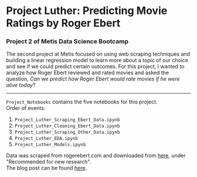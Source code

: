# Project Luther: Predicting Movie Ratings by Roger Ebert
### Project 2 of Metis Data Science Bootcamp  

The second project at Metis focused on using web scraping techniques and building a linear regression model to learn more about a topic of our choice and see if we could predict certain outcomes. For this project, I wanted to analyze how Roger Ebert reviewed and rated movies and asked the question, *Can* *we* *predict* *how* *Roger* *Ebert* *would* *rate* *movies* *if* *he* *were* *alive* *today*?  

---  

`Project_Notebooks` contains the five notebooks for this project.  
Order of events:    
  1. `Project_Luther_Scraping_Ebert_Data.ipynb`   
  2. `Project_Luther_Cleaning_Ebert_Data.ipynb`  
  3. `Project_Luther_Scraping_Other_Data.ipynb`  
  4. `Project_Luther_EDA.ipynb`  
  5. `Project_Luther_Models.ipynb`  
  
Data was scraped from rogerebert.com and downloaded from [here](https://grouplens.org/datasets/movielens/), under "Recommended for new research".   
The blog post can be found [here](https://zachheick.github.io/2017/10/06/Predicting-Movie-Ratings-by-Roger-Ebert/).

